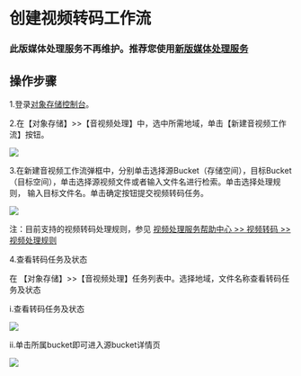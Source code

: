# 创建视频转码工作流
### 此版媒体处理服务不再维护。推荐您使用[新版媒体处理服务](https://docs.jdcloud.com/cn/media-processing-service/product-overview)

## 操作步骤

1.登录[对象存储控制台](https://oss-console.jdcloud.com/storageFile)。

2.在【对象存储】>>【音视频处理】中，选中所需地域，单击【新建音视频工作流】按钮。

![](https://github.com/jdcloudcom/cn/blob/edit/image/Media-Processing-Service/MPS-002.png)

3.在新建音视频工作流弹框中，分别单击选择源Bucket（存储空间），目标Bucket（目标空间），单击选择源视频文件或者输入文件名进行检索。单击选择处理规则， 输入目标文件名。单击确定按钮提交视频转码任务。

![](https://github.com/jdcloudcom/cn/blob/edit/image/Media-Processing-Service/MPS-003.png)

注：目前支持的视频转码处理规则，参见 [视频处理服务帮助中心 >> 视频转码  >> 视频处理规则](../Operation-Guide/Video-Transcoding/Transcoding-Rules.md)

4.查看转码任务及状态

在 【对象存储】>>【音视频处理】任务列表中。选择地域，文件名称查看转码任务及状态

i.查看转码任务及状态

![](https://github.com/jdcloudcom/cn/blob/edit/image/Media-Processing-Service/MPS-004.png)

ii.单击所属bucket即可进入源bucket详情页


![](https://github.com/jdcloudcom/cn/blob/edit/image/Media-Processing-Service/MPS-005.png)
